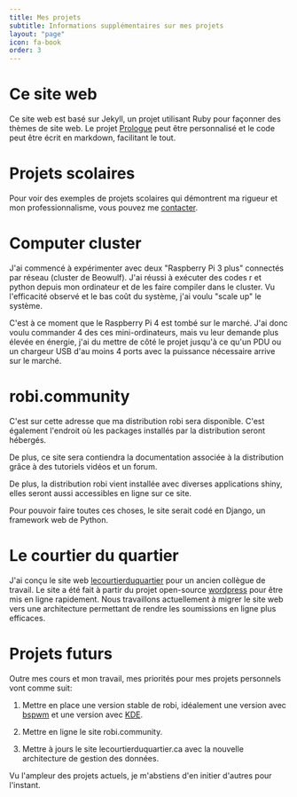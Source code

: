 ```yaml
---
title: Mes projets
subtitle: Informations supplémentaires sur mes projets
layout: "page"
icon: fa-book
order: 3
---
```

# Ce site web

Ce site web est basé sur Jekyll, un projet utilisant Ruby pour façonner des thèmes de site web. Le projet [Prologue](http://jekyllthemes.org/themes/jekyll-theme-prologue/) peut être personnalisé et le code peut être écrit en markdown, facilitant le tout.

# Projets scolaires

Pour voir des exemples de projets scolaires qui démontrent ma rigueur et mon professionnalisme, vous pouvez me [contacter](mailto:infos@maximerobineau.com).

# Computer cluster

J'ai commencé à expérimenter avec deux "Raspberry Pi 3 plus" connectés par réseau (cluster de Beowulf). J'ai réussi à exécuter des codes r et python depuis mon ordinateur et de les faire compiler dans le cluster. Vu l'efficacité observé et le bas coût du système, j'ai voulu "scale up" le système.

C'est à ce moment que le Raspberry Pi 4 est tombé sur le marché. J'ai donc voulu commander 4 des ces mini-ordinateurs, mais vu leur demande plus élevée en énergie, j'ai du mettre de côté le projet jusqu'à ce qu'un PDU ou un chargeur USB d'au moins 4 ports avec la puissance nécessaire arrive sur le marché.

# robi.community

C'est sur cette adresse que ma distribution robi sera disponible. C'est également l'endroit où les packages installés par la distribution seront hébergés. 

De plus, ce site sera contiendra la documentation associée à la distribution grâce à des tutoriels vidéos et un forum. 

De plus, la distribution robi vient installée avec diverses applications shiny, elles seront aussi accessibles en ligne sur ce site. 

Pour pouvoir faire toutes ces choses, le site serait codé en Django, un framework web de Python. 

# Le courtier du quartier

J'ai conçu le site web [lecourtierduquartier](https://lecourtierduquartier.ca) pour un ancien collègue de travail. Le site a été fait à partir du projet open-source [wordpress](https://wordpress.org) pour être mis en ligne rapidement. Nous travaillons actuellement à migrer le site web vers une architecture permettant de rendre les soumissions en ligne plus efficaces. 

# Projets futurs

Outre mes cours et mon travail, mes priorités pour mes projets personnels vont comme suit:

1. Mettre en place une version stable de robi, idéalement une version avec [bspwm](https://wiki.archlinux.org/index.php/Bspwm) et une version avec [KDE](https://wiki.archlinux.org/index.php/KDE).

2. Mettre en ligne le site robi.community. 

3. Mettre à jours le site lecourtierduquartier.ca avec la nouvelle architecture de gestion des données. 

Vu l'ampleur des projets actuels, je m'abstiens d'en initier d'autres pour l'instant.
